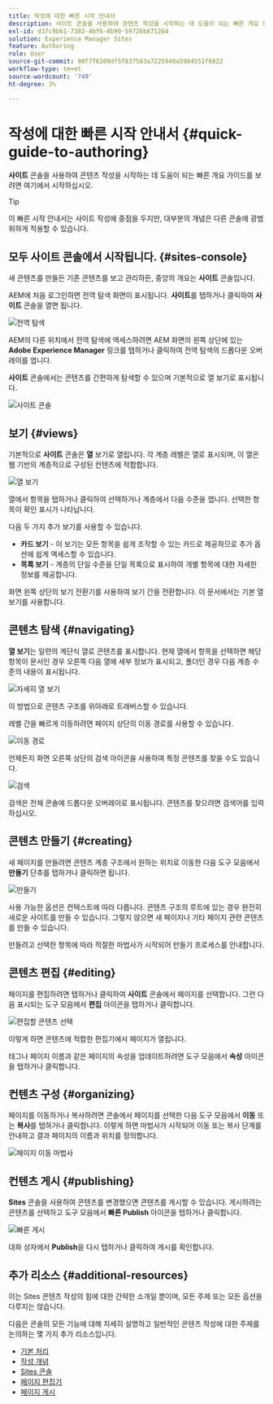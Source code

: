 ```yaml
---
title: 작성에 대한 빠른 시작 안내서
description: 사이트 콘솔을 사용하여 콘텐츠 작성을 시작하는 데 도움이 되는 빠른 개요 안내서를 보려면 여기에서 시작하십시오.
exl-id: d37c9b61-7382-4bf6-8b90-59726b871264
solution: Experience Manager Sites
feature: Authoring
role: User
source-git-commit: 90f7f6209df5f837583a7225940a5984551f6622
workflow-type: tm+mt
source-wordcount: '749'
ht-degree: 3%

---
```



# 작성에 대한 빠른 시작 안내서 {#quick-guide-to-authoring}

**사이트** 콘솔을 사용하여 콘텐츠 작성을 시작하는 데 도움이 되는 빠른 개요 가이드를 보려면 여기에서 시작하십시오.

>[!TIP]
>
>이 빠른 시작 안내서는 사이트 작성에 중점을 두지만, 대부분의 개념은 다른 콘솔에 광범위하게 적용할 수 있습니다.

## 모두 사이트 콘솔에서 시작됩니다. {#sites-console}

새 콘텐츠를 만들든 기존 콘텐츠를 보고 관리하든, 중앙의 개요는 **사이트** 콘솔입니다.

AEM에 처음 로그인하면 전역 탐색 화면이 표시됩니다. **사이트**&#x200B;를 탭하거나 클릭하여 **사이트** 콘솔을 열면 됩니다.

![전역 탐색](assets/getting-started-global-navigation.png)

AEM의 다른 위치에서 전역 탐색에 액세스하려면 AEM 화면의 왼쪽 상단에 있는 **Adobe Experience Manager** 링크를 탭하거나 클릭하여 전역 탐색의 드롭다운 오버레이를 엽니다.

**사이트** 콘솔에서는 콘텐츠를 간편하게 탐색할 수 있으며 기본적으로 열 보기로 표시됩니다.

![사이트 콘솔](assets/getting-started-sites-console.png)

## 보기 {#views}

기본적으로 **사이트** 콘솔은 **열** 보기로 열립니다. 각 계층 레벨은 열로 표시되며, 이 열은 웹 기반의 계층적으로 구성된 컨텐츠에 적합합니다.

![열 보기](assets/getting-started-column-view.png)

열에서 항목을 탭하거나 클릭하여 선택하거나 계층에서 다음 수준을 엽니다. 선택한 항목이 확인 표시가 나타납니다.

다음 두 가지 추가 보기를 사용할 수 있습니다.

* **카드 보기** - 이 보기는 모든 항목을 쉽게 조작할 수 있는 카드로 제공하므로 추가 옵션에 쉽게 액세스할 수 있습니다.
* **목록 보기** - 계층의 단일 수준을 단일 목록으로 표시하여 개별 항목에 대한 자세한 정보를 제공합니다.

화면 왼쪽 상단의 보기 전환기를 사용하여 보기 간을 전환합니다. 이 문서에서는 기본 열 보기를 사용합니다.

## 콘텐츠 탐색 {#navigating}

**열 보기**&#x200B;는 일련의 계단식 열로 콘텐츠를 표시합니다. 현재 열에서 항목을 선택하면 해당 항목이 문서인 경우 오른쪽 다음 열에 세부 정보가 표시되고, 폴더인 경우 다음 계층 수준의 내용이 표시됩니다.

![자세히 열 보기](assets/getting-started-column-detail.png)

이 방법으로 콘텐츠 구조를 위아래로 트래버스할 수 있습니다.

레벨 간을 빠르게 이동하려면 페이지 상단의 이동 경로를 사용할 수 있습니다.

![이동 경로](assets/getting-started-breadcrumbs.png)

언제든지 화면 오른쪽 상단의 검색 아이콘을 사용하여 특정 콘텐츠를 찾을 수도 있습니다.

![검색](assets/getting-started-search.png)

검색은 전체 콘솔에 드롭다운 오버레이로 표시됩니다. 콘텐츠를 찾으려면 검색어를 입력하십시오.

## 콘텐츠 만들기 {#creating}

새 페이지를 만들려면 콘텐츠 계층 구조에서 원하는 위치로 이동한 다음 도구 모음에서 **만들기** 단추를 탭하거나 클릭하면 됩니다.

![만들기](assets/getting-started-create.png)

사용 가능한 옵션은 컨텍스트에 따라 다릅니다. 콘텐츠 구조의 루트에 있는 경우 완전히 새로운 사이트를 만들 수 있습니다. 그렇지 않으면 새 페이지나 기타 페이지 관련 콘텐츠를 만들 수 있습니다.

만들려고 선택한 항목에 따라 적절한 마법사가 시작되어 만들기 프로세스를 안내합니다.

## 콘텐츠 편집 {#editing}

페이지를 편집하려면 탭하거나 클릭하여 **사이트** 콘솔에서 페이지를 선택합니다. 그런 다음 표시되는 도구 모음에서 **편집** 아이콘을 탭하거나 클릭합니다.

![편집할 콘텐츠 선택](assets/getting-started-edit.png)

이렇게 하면 콘텐츠에 적합한 편집기에서 페이지가 열립니다.

태그나 페이지 이름과 같은 페이지의 속성을 업데이트하려면 도구 모음에서 **속성** 아이콘을 탭하거나 클릭합니다.

## 컨텐츠 구성 {#organizing}

페이지를 이동하거나 복사하려면 콘솔에서 페이지를 선택한 다음 도구 모음에서 **이동** 또는 **복사**&#x200B;를 탭하거나 클릭합니다. 이렇게 하면 마법사가 시작되어 이동 또는 복사 단계를 안내하고 결과 페이지의 이름과 위치를 정의합니다.

![페이지 이동 마법사](assets/getting-started-move-page.png)

## 컨텐츠 게시 {#publishing}

**Sites** 콘솔을 사용하여 콘텐츠를 변경했으면 콘텐츠를 게시할 수 있습니다. 게시하려는 콘텐츠를 선택하고 도구 모음에서 **빠른 Publish** 아이콘을 탭하거나 클릭합니다.

![빠른 게시](assets/getting-started-quick-publish.png)

대화 상자에서 **Publish**&#x200B;을 다시 탭하거나 클릭하여 게시를 확인합니다.

## 추가 리소스 {#additional-resources}

이는 Sites 콘텐츠 작성의 힘에 대한 간략한 소개일 뿐이며, 모든 주제 또는 모든 옵션을 다루지는 않습니다.

다음은 콘솔의 모든 기능에 대해 자세히 설명하고 일반적인 콘텐츠 작성에 대한 주제를 논의하는 몇 가지 추가 리소스입니다.

* [기본 처리](/help/sites-cloud/authoring/basic-handling.md)
* [작성 개념](/help/sites-cloud/authoring/author-publish.md)
* [Sites 콘솔](/help/sites-cloud/authoring/sites-console/introduction.md)
* [페이지 편집기](/help/sites-cloud/authoring/page-editor/introduction.md)
* [페이지 게시](/help/sites-cloud/authoring/sites-console/publishing-pages.md)
